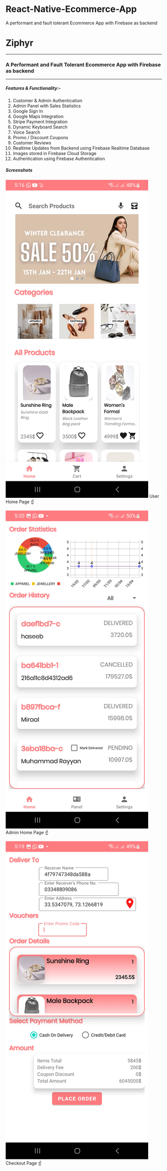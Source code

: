 # React-Native-Ecommerce-App
A performant and fault tolerant Ecommerce App with Firebase as backend

# Ziphyr
---
### A Performant and Fault Tolerant Ecommerce App with Firebase as backend
---
##### Features & Functionality:-
1) Customer & Admin Authentication
2) Admin Panel with Sales Statistics
3) Google Sign In
4) Google Maps Integration
5) Stripe Payment Integration
6) Dynamic Keyboard Search
7) Voice Search
8) Promo / Discount Coupons
9) Customer Reviews
10) Realtime Updates from Backend using Firebase Realtime Database
11) Images stored in Firebase Cloud Storage
12) Authentication using Firebase Authentication

##### Screenshots
![User Home Page](https://github.com/Rayan-Mansoor/Android-Ecommerce-App-With-Admin-Panel/blob/e4197213a7be996bd702e8aea760566433a009f7/Screenshots/Client%20Home.jpg) 
User Home Page ☝️


![Admin Home Page](https://github.com/Rayan-Mansoor/Android-Ecommerce-App-With-Admin-Panel/blob/d8b5109c48ee421b0966f1ff73b4e03a5398d134/Screenshots/Admin%20Home.jpg) 
Admin Home Page ☝️


![Checkout Page](https://github.com/Rayan-Mansoor/Android-Ecommerce-App-With-Admin-Panel/blob/d8b5109c48ee421b0966f1ff73b4e03a5398d134/Screenshots/Checkout.jpg)
Checkout Page ☝️


